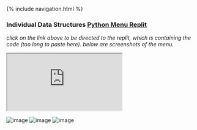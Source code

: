 {% include navigation.html %}

### Individual Data Structures [Python Menu Replit](https://replit.com/join/qcbdtnbsgl-aadyanjalidaita)
*click on the link above to be directed to the replit, which is containing the code (too long to paste here). below are screenshots of the menu.*


<iframe src="https://replit.com/@ritza/demo-embed?lite=true" title="replit"></iframe>

![image](https://user-images.githubusercontent.com/89221238/158467347-98ba8c70-03a2-48ad-883d-8244814cefbf.png)
![image](https://user-images.githubusercontent.com/89221238/158467510-7064a527-d45d-4650-a2c7-0ef6c025c210.png)
![image](https://user-images.githubusercontent.com/89221238/158467675-43baac39-791a-442f-af4f-8ce941ece28c.png)
